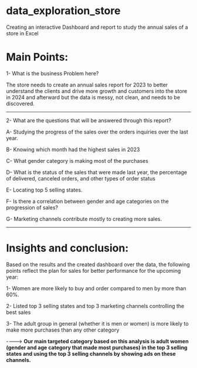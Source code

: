 # data_exploration_store
Creating an interactive Dashboard and report to study the annual sales of a store in Excel

# Main Points:

1- What is the business Problem here?

The store needs to create an annual sales report for 2023 to better understand the clients and drive more growth and customers into the store in 2024 and afterward but the data is messy, not clean, and needs to be discovered.

-----------------------------------------------------------------------------------------------------------------------------------------------------------------------------------------------------------------------------------

2- What are the questions that will be answered through this report?

   A- Studying the progress of the sales over the orders inquiries over the last year.
   
   B- Knowing which month had the highest sales in 2023

   C- What gender category is making most of the purchases

   D- What is the status of the sales that were made last year, the percentage of delivered, canceled orders, and other types of order status

   E- Locating top 5 selling states.

   F- Is there a correlation between gender and age categories on the progression of sales?

   G- Marketing channels contribute mostly to creating more sales.
   
-------------------------------------------------------------------------------------------------------------------------------------------------------------------------------------------------------------------------------------

# Insights and conclusion:
Based on the results and the created dashboard over the data, the following points reflect the plan for sales for better performance for the upcoming year:

1- Women are more likely to buy and order compared to men by more than 60%.

2- Listed top 3 selling states and top 3 marketing channels controlling the best sales 

3- The adult group in general (whether it is men or women) is more likely to make more purchases than any other category

----> 
**Our main targeted category based on this analysis is adult women (gender and age category that made most purchases) in the top 3 selling states and using the top 3 selling channels by showing ads on these channels.**


  



